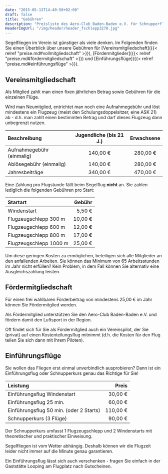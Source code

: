 ```yaml
---
date: "2015-05-13T14:40:50+02:00"
draft: false
title: "Gebühren"
description: "Preisliste des Aero-Club Baden-Baden e.V. für Schnupperflüge, Fördermitgliedschaft und Vereinsmitgliedschaft."
HeaderImgUrl: "/img/header/header_fschlepp3278.jpg"
---
```


Segelfliegen im Verein ist günstiger als viele denken. Im Folgenden finden Sie einen Überblick über unsere Gebühren für  [Vereinsmitgliedschaft]({{< relref "preise.md#vollmitgliedschaft" >}}), [Fördermitglieder]({{< relref "preise.md#fördermitgliedschaft" >}}) und [Einführungsflüge]({{< relref "preise.md#einführungsflüge" >}}).

Vereinsmitgliedschaft
------------------

Als Mitglied zahlt man einen fixen jährlichen Betrag sowie Gebühren für die einzelnen Flüge.

Wird man Neumitglied, entrichtet man noch eine Aufnahmegebühr und löst mindestens ein Flugzeug (meist den Schulungsdoppelsitzer, eine ASK 21) ab - d.h. man zahlt einen bestimmten Betrag und darf dieses Flugzeug dann unbegrenzt nutzen.

| Beschreibung              | Jugendliche (bis 21 J.) | Erwachsene |
| :------------------------ | :--------------------:  | :--------: |
| Aufnahmegebühr (einmalig) | 140,00 €                | 280,00 €   |
| Ablösegebühr  (einmalig)  | 140,00 €                | 280,00 €   |
| Jahresbeiträge            | 340,00 €                | 470,00 €   |

Eine Zahlung pro Flugstunde fällt beim Segelflug **nicht** an. Sie zahlen lediglich die folgenden Gebühren pro Start:

| Startart                 | Gebühr  |
| :----------------------- | ------: |
| Windenstart              |  5,50 € |
| Flugzeugschlepp 300 m    | 10,00 € |
| Flugzeugschlepp 600 m    | 12,00 € |
| Flugzeugschlepp 800 m    | 17,00 € |
| Flugzeugschlepp 1000 m   | 25,00 € |

Um diese geringen Kosten zu ermöglichen, beteiligen sich alle Mitglieder an den anfallenden Arbeiten. Sie können das Minimum von 65 Arbeitsstunden im Jahr nicht erfüllen? Kein Problem, in dem Fall können Sie alternativ eine Ausgleichszahlung leisten.

Fördermitgliedschaft
--------------------

Für einen frei wählbaren Förderbeitrag von mindestens 25,00 € im Jahr können Sie Fördermitglied werden.

Als Fördermitglied unterstützen Sie den Aero-Club Baden-Baden e.V. und fördern damit den Luftsport in der Region.

Oft findet sich für Sie als Fördermitglied auch ein Vereinspilot, der Sie (privat) auf einen Kostenteilungsflug mitnimmt (d.h. die Kosten für den Flug teilen Sie sich dann mit Ihrem Piloten).

Einführungsflüge
----------------
Sie wollen das Fliegen erst einmal unverbindlich ausprobieren? Dann ist ein Einführungsflug oder Schnupperkurs genau das Richtige für Sie!

| Leistung                                |    Preis |
| :-------------------------------------  | -------: |
| Einführungsflug Windenstart             |  30,00 € |
| Einführungsflug 25 min.                 |  60,00 € |
| Einführungsflug 50 min. (oder 2 Starts) | 110,00 € |
| Schnupperkurs (3 Flüge)                 |  90,00 € |

Der Schnupperkurs umfasst 1 Flugzeugschlepp und 2 Windenstarts mit theoretischer und praktischer Einweisung.

Segelfliegen ist vom Wetter abhängig. Deshalb können wir die Flugzeit leider nicht immer auf die Minute genau garantieren.

Ein Einführungsflug lässt sich auch verschenken - fragen Sie einfach in der Gaststätte Looping am Flugplatz nach Gutscheinen.
